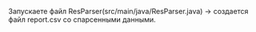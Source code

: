 Запускаете файл ResParser(src/main/java/ResParser.java) -> создается файл report.csv со спарсенными данными.
